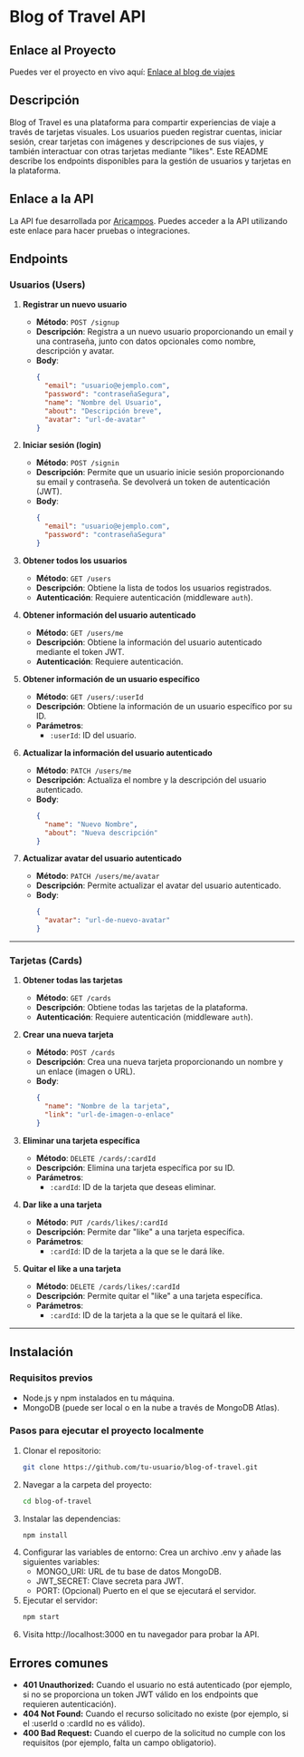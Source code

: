# Blog of Travel API

## Enlace al Proyecto

Puedes ver el proyecto en vivo aquí: [Enlace al blog de viajes](https://www.aricampos.ddnsfree.top)


## Descripción

Blog of Travel es una plataforma para compartir experiencias de viaje a través de tarjetas visuales. Los usuarios pueden registrar cuentas, iniciar sesión, crear tarjetas con imágenes y descripciones de sus viajes, y también interactuar con otras tarjetas mediante "likes". Este README describe los endpoints disponibles para la gestión de usuarios y tarjetas en la plataforma.

## Enlace a la API

La API fue desarrollada por [Aricampos](https://api.aricampos.ddnsfree.top). Puedes acceder a la API utilizando este enlace para hacer pruebas o integraciones.

## Endpoints

### **Usuarios (Users)**

1. **Registrar un nuevo usuario**
   - **Método**: `POST /signup`
   - **Descripción**: Registra a un nuevo usuario proporcionando un email y una contraseña, junto con datos opcionales como nombre, descripción y avatar.
   - **Body**:
     ```json
     {
       "email": "usuario@ejemplo.com",
       "password": "contraseñaSegura",
       "name": "Nombre del Usuario",
       "about": "Descripción breve",
       "avatar": "url-de-avatar"
     }
     ```

2. **Iniciar sesión (login)**
   - **Método**: `POST /signin`
   - **Descripción**: Permite que un usuario inicie sesión proporcionando su email y contraseña. Se devolverá un token de autenticación (JWT).
   - **Body**:
     ```json
     {
       "email": "usuario@ejemplo.com",
       "password": "contraseñaSegura"
     }
     ```

3. **Obtener todos los usuarios**
   - **Método**: `GET /users`
   - **Descripción**: Obtiene la lista de todos los usuarios registrados.
   - **Autenticación**: Requiere autenticación (middleware `auth`).

4. **Obtener información del usuario autenticado**
   - **Método**: `GET /users/me`
   - **Descripción**: Obtiene la información del usuario autenticado mediante el token JWT.
   - **Autenticación**: Requiere autenticación.

5. **Obtener información de un usuario específico**
   - **Método**: `GET /users/:userId`
   - **Descripción**: Obtiene la información de un usuario específico por su ID.
   - **Parámetros**:
     - `:userId`: ID del usuario.

6. **Actualizar la información del usuario autenticado**
   - **Método**: `PATCH /users/me`
   - **Descripción**: Actualiza el nombre y la descripción del usuario autenticado.
   - **Body**:
     ```json
     {
       "name": "Nuevo Nombre",
       "about": "Nueva descripción"
     }
     ```

7. **Actualizar avatar del usuario autenticado**
   - **Método**: `PATCH /users/me/avatar`
   - **Descripción**: Permite actualizar el avatar del usuario autenticado.
   - **Body**:
     ```json
     {
       "avatar": "url-de-nuevo-avatar"
     }
     ```

---

### **Tarjetas (Cards)**

1. **Obtener todas las tarjetas**
   - **Método**: `GET /cards`
   - **Descripción**: Obtiene todas las tarjetas de la plataforma.
   - **Autenticación**: Requiere autenticación (middleware `auth`).

2. **Crear una nueva tarjeta**
   - **Método**: `POST /cards`
   - **Descripción**: Crea una nueva tarjeta proporcionando un nombre y un enlace (imagen o URL).
   - **Body**:
     ```json
     {
       "name": "Nombre de la tarjeta",
       "link": "url-de-imagen-o-enlace"
     }
     ```

3. **Eliminar una tarjeta específica**
   - **Método**: `DELETE /cards/:cardId`
   - **Descripción**: Elimina una tarjeta específica por su ID.
   - **Parámetros**:
     - `:cardId`: ID de la tarjeta que deseas eliminar.

4. **Dar like a una tarjeta**
   - **Método**: `PUT /cards/likes/:cardId`
   - **Descripción**: Permite dar "like" a una tarjeta específica.
   - **Parámetros**:
     - `:cardId`: ID de la tarjeta a la que se le dará like.

5. **Quitar el like a una tarjeta**
   - **Método**: `DELETE /cards/likes/:cardId`
   - **Descripción**: Permite quitar el "like" a una tarjeta específica.
   - **Parámetros**:
     - `:cardId`: ID de la tarjeta a la que se le quitará el like.

---

## Instalación

### Requisitos previos
- Node.js y npm instalados en tu máquina.
- MongoDB (puede ser local o en la nube a través de MongoDB Atlas).

### Pasos para ejecutar el proyecto localmente

1. Clonar el repositorio:
   ```bash
   git clone https://github.com/tu-usuario/blog-of-travel.git
   ```
2. Navegar a la carpeta del proyecto:
   ```bash
   cd blog-of-travel
   ```
3. Instalar las dependencias:
   ```bash
   npm install
   ```
4. Configurar las variables de entorno: Crea un archivo .env y añade las siguientes variables:
   - MONGO_URI: URL de tu base de datos MongoDB.
   - JWT_SECRET: Clave secreta para JWT.
   - PORT: (Opcional) Puerto en el que se ejecutará el servidor.
5. Ejecutar el servidor:
   ```bash
   npm start
   ```
6. Visita http://localhost:3000 en tu navegador para probar la API.

## Errores comunes
- **401 Unauthorized:** Cuando el usuario no está autenticado (por ejemplo, si no se proporciona un token JWT válido en los endpoints que requieren autenticación).
- **404 Not Found:** Cuando el recurso solicitado no existe (por ejemplo, si el :userId o :cardId no es válido).
- **400 Bad Request:** Cuando el cuerpo de la solicitud no cumple con los requisitos (por ejemplo, falta un campo obligatorio).
